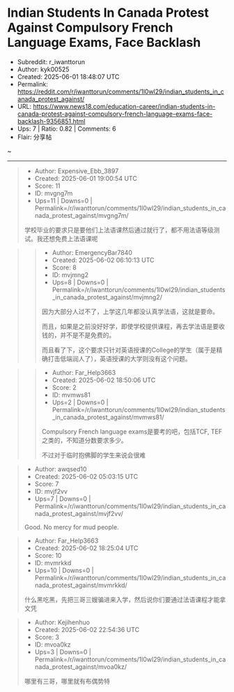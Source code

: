 # Indian Students In Canada Protest Against Compulsory French Language Exams, Face Backlash

- Subreddit: r_iwanttorun
- Author: kyk00525
- Created: 2025-06-01 18:48:07 UTC
- Permalink: https://reddit.com/r/iwanttorun/comments/1l0wl29/indian_students_in_canada_protest_against/
- URL: https://www.news18.com/education-career/indian-students-in-canada-protest-against-compulsory-french-language-exams-face-backlash-9356851.html
- Ups: 7 | Ratio: 0.82 | Comments: 6
- Flair: 分享帖


~


---

> - Author: Expensive_Ebb_3897
> - Created: 2025-06-01 19:00:54 UTC
> - Score: 11
> - ID: mvgng7m
> - Ups=11 | Downs=0 | Permalink=/r/iwanttorun/comments/1l0wl29/indian_students_in_canada_protest_against/mvgng7m/
>
> 学校毕业的要求只是要他们上法语课然后通过就行了，都不用法语等级测试。我还想免费上法语课呢

>> - Author: EmergencyBar7840
>> - Created: 2025-06-02 06:10:13 UTC
>> - Score: 8
>> - ID: mvjmng2
>> - Ups=8 | Downs=0 | Permalink=/r/iwanttorun/comments/1l0wl29/indian_students_in_canada_protest_against/mvjmng2/
>>
>> 因为大部分人过不了，上学这几年都没认真学法语，这就是要命。
>> 
>> 而且，如果是之前没好好学，即使学校提供课程，再去学法语是要收钱的，并不是不是免费的。
>> 
>> 而且看了下，这个要求只针对英语授课的College的学生（属于是精确打击低端润人了），英语授课的大学则没有这个问题。

>> - Author: Far_Help3663
>> - Created: 2025-06-02 18:50:06 UTC
>> - Score: 2
>> - ID: mvmws81
>> - Ups=2 | Downs=0 | Permalink=/r/iwanttorun/comments/1l0wl29/indian_students_in_canada_protest_against/mvmws81/
>>
>> Compulsory French language exams是要考的吧，包括TCF, TEF之类的，不知道分数要求多少。
>> 
>> 不过对于临时抱佛脚的学生来说会很难

> - Author: awqsed10
> - Created: 2025-06-02 05:03:15 UTC
> - Score: 7
> - ID: mvjf2vv
> - Ups=7 | Downs=0 | Permalink=/r/iwanttorun/comments/1l0wl29/indian_students_in_canada_protest_against/mvjf2vv/
>
> Good. No mercy for mud people.

> - Author: Far_Help3663
> - Created: 2025-06-02 18:25:04 UTC
> - Score: 10
> - ID: mvmrkkd
> - Ups=10 | Downs=0 | Permalink=/r/iwanttorun/comments/1l0wl29/indian_students_in_canada_protest_against/mvmrkkd/
>
> 什么黑吃黑，先把三哥三嫂骗进来入学，然后说你们要通过法语课程才能拿文凭

> - Author: Kejihenhuo
> - Created: 2025-06-02 22:54:36 UTC
> - Score: 3
> - ID: mvoa0kz
> - Ups=3 | Downs=0 | Permalink=/r/iwanttorun/comments/1l0wl29/indian_students_in_canada_protest_against/mvoa0kz/
>
> 哪里有三哥，哪里就有布偶势特
